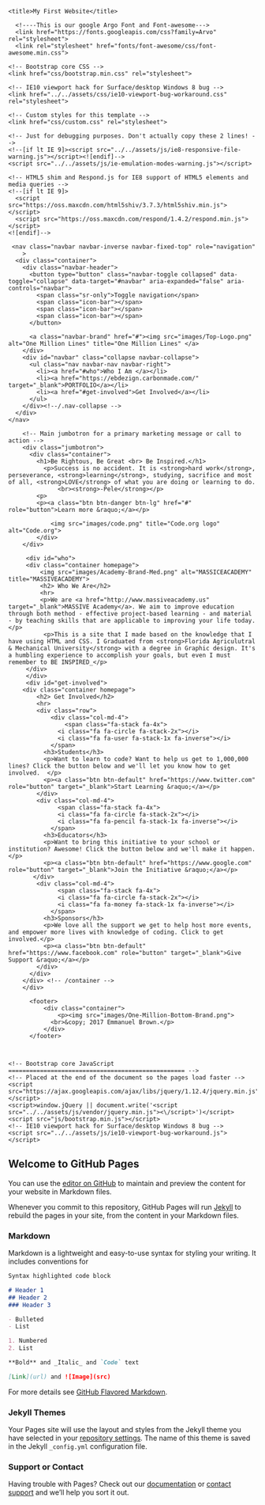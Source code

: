 <!DOCTYPE html>
<html lang="en">
  <head>
    <meta charset="utf-8">
    <meta http-equiv="X-UA-Compatible" content="IE=edge">
    <meta name="viewport" content="width=device-width, initial-scale=1">
    <!-- The above 3 meta tags *must* come first in the head; any other head content must come *after* these tags -->
    <meta name="description" content="">
    <meta name="author" content="">
    <link rel="icon" href="../../favicon.ico">

    <title>My First Website</title>
      
      <!----This is our google Argo Font and Font-awesome--->
      <link href="https://fonts.googleapis.com/css?family=Arvo" rel="stylesheet">
      <link rel="stylesheet" href="fonts/font-awesome/css/font-awesome.min.css">

    <!-- Bootstrap core CSS -->
    <link href="css/bootstrap.min.css" rel="stylesheet">

    <!-- IE10 viewport hack for Surface/desktop Windows 8 bug -->
    <link href="../../assets/css/ie10-viewport-bug-workaround.css" rel="stylesheet">

    <!-- Custom styles for this template -->
    <link href="css/custom.css" rel="stylesheet">

    <!-- Just for debugging purposes. Don't actually copy these 2 lines! -->
    <!--[if lt IE 9]><script src="../../assets/js/ie8-responsive-file-warning.js"></script><![endif]-->
    <script src="../../assets/js/ie-emulation-modes-warning.js"></script>

    <!-- HTML5 shim and Respond.js for IE8 support of HTML5 elements and media queries -->
    <!--[if lt IE 9]>
      <script src="https://oss.maxcdn.com/html5shiv/3.7.3/html5shiv.min.js"></script>
      <script src="https://oss.maxcdn.com/respond/1.4.2/respond.min.js"></script>
    <![endif]-->
  </head>

  <body>

     <nav class="navbar navbar-inverse navbar-fixed-top" role="navigation"
        >
      <div class="container">
        <div class="navbar-header">
          <button type="button" class="navbar-toggle collapsed" data-toggle="collapse" data-target="#navbar" aria-expanded="false" aria-controls="navbar">
            <span class="sr-only">Toggle navigation</span>
            <span class="icon-bar"></span>
            <span class="icon-bar"></span>
            <span class="icon-bar"></span>
          </button>
           
          <a class="navbar-brand" href="#"><img src="images/Top-Logo.png" alt="One Million Lines" title="One Million Lines" </a>
        </div>
        <div id="navbar" class="collapse navbar-collapse">
          <ul class="nav navbar-nav navbar-right">
            <li><a href="#who">Who I Am </a></li>
            <li><a href="https://ebdezign.carbonmade.com/" target="_blank">PORTFOLIO</a></li>
            <li><a href="#get-involved">Get Involved</a></li>
          </ul>
        </div><!--/.nav-collapse -->
      </div>
    </nav>

        <!-- Main jumbotron for a primary marketing message or call to action -->
        <div class="jumbotron">
          <div class="container">
            <h1>Be Rightous, Be Great <br> Be Inspired.</h1>
              <p>Success is no accident. It is <strong>hard work</strong>, perseverance, <strong>learning</strong>, studying, sacrifice and most of all, <strong>LOVE</strong> of what you are doing or learning to do.
                  <br><strong>-Pele</strong></p>
            <p>
            <p><a class="btn btn-danger btn-lg" href="#" role="button">Learn more &raquo;</a></p>

                <img src="images/code.png" title="Code.org logo" alt="Code.org">
            </div>
        </div>
         
         <div id="who">
         <div class="container homepage">
             <img src="images/Academy-Brand-Med.png" alt="MASSICEACADEMY" title="MASSIVEACADEMY">
             <h2> Who We Are</h2>
             <hr>
             <p>We are <a href="http://www.massiveacademy.us" target="_blank">MASSIVE Academy</a>. We aim to improve education through both method - effective project-based learning - and material - by teaching skills that are applicable to improving your life today.</p>
              <p>This is a site that I made based on the knowledge that I have using HTML and CSS. I Graduated from <strong>Florida Agriculutral & Mechanical University</strong> with a degree in Graphic design. It's a humbling experience to accomplish your goals, but even I must remember to BE INSPIRED_</p>
         </div>
         </div>
         <div id="get-involved">
        <div class="container homepage">
            <h2> Get Involved</h2>
            <hr>
            <div class="row">
                <div class="col-md-4">
                    <span class="fa-stack fa-4x">
                  <i class="fa fa-circle fa-stack-2x"></i>
                  <i class="fa fa-user fa-stack-1x fa-inverse"></i>
                </span>
              <h3>Students</h3>
              <p>Want to learn to code? Want to help us get to 1,000,000 lines? Click the button below and we'll let you know how to get involved.  </p>
              <p><a class="btn btn-default" href="https://www.twitter.com" role="button" target="_blank">Start Learning &raquo;</a></p>
            </div>
            <div class="col-md-4">
                  <span class="fa-stack fa-4x">
                  <i class="fa fa-circle fa-stack-2x"></i>
                  <i class="fa fa-pencil fa-stack-1x fa-inverse"></i>
                </span>
              <h3>Educators</h3>
              <p>Want to bring this initiative to your school or institution? Awesome! Click the button below and we'll make it happen. </p>
              <p><a class="btn btn-default" href="https://www.google.com" role="button" target="_blank">Join the Initiative &raquo;</a></p>
           </div>
            <div class="col-md-4">
                  <span class="fa-stack fa-4x">
                  <i class="fa fa-circle fa-stack-2x"></i>
                  <i class="fa fa-money fa-stack-1x fa-inverse"></i>
                </span>
              <h3>Sponsors</h3>
              <p>We love all the support we get to help host more events, and empower more lives with knowledge of coding. Click to get involved.</p>
              <p><a class="btn btn-default" href="https://www.facebook.com" role="button" target="_blank">Give Support &raquo;</a></p>
            </div>
          </div>
        </div> <!-- /container -->
        </div>

          <footer>
              <div class="container">
                  <p><img src="images/One-Million-Bottom-Brand.png">
                <br>&copy; 2017 Emmanuel Brown.</p>
              </div>
          </footer>



    <!-- Bootstrap core JavaScript
    ================================================== -->
    <!-- Placed at the end of the document so the pages load faster -->
    <script src="https://ajax.googleapis.com/ajax/libs/jquery/1.12.4/jquery.min.js"></script>
    <script>window.jQuery || document.write('<script src="../../assets/js/vendor/jquery.min.js"><\/script>')</script>
    <script src="js/bootstrap.min.js"></script>
    <!-- IE10 viewport hack for Surface/desktop Windows 8 bug -->
    <script src="../../assets/js/ie10-viewport-bug-workaround.js"></script>
  </body>
</html>







## Welcome to GitHub Pages

You can use the [editor on GitHub](https://github.com/Mannymac/King-mac/edit/master/index.md) to maintain and preview the content for your website in Markdown files.

Whenever you commit to this repository, GitHub Pages will run [Jekyll](https://jekyllrb.com/) to rebuild the pages in your site, from the content in your Markdown files.

### Markdown

Markdown is a lightweight and easy-to-use syntax for styling your writing. It includes conventions for

```markdown
Syntax highlighted code block

# Header 1
## Header 2
### Header 3

- Bulleted
- List

1. Numbered
2. List

**Bold** and _Italic_ and `Code` text

[Link](url) and ![Image](src)
```

For more details see [GitHub Flavored Markdown](https://guides.github.com/features/mastering-markdown/).

### Jekyll Themes

Your Pages site will use the layout and styles from the Jekyll theme you have selected in your [repository settings](https://github.com/Mannymac/King-mac/settings). The name of this theme is saved in the Jekyll `_config.yml` configuration file.

### Support or Contact

Having trouble with Pages? Check out our [documentation](https://help.github.com/categories/github-pages-basics/) or [contact support](https://github.com/contact) and we’ll help you sort it out.
